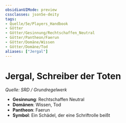 ```yaml
---
obsidianUIMode: preview
cssclasses: json5e-deity
tags:
- Quelle/5e/Players_Handbook
- Götter
- Götter/Gesinnung/Rechtschaffen_Neutral
- Götter/Pantheon/Faerun
- Götter/Domäne/Wissen
- Götter/Domäne/Tod
aliases: ["Jergal"]
---
```

# Jergal, Schreiber der Toten
*Quelle: SRD / Grundregelwerk* 

- **Gesinnung**: Rechtschaffen Neutral
- **Domänen**: Wissen, Tod
- **Pantheon**: Faerun
- **Symbol**: Ein Schädel, der eine Schriftrolle beißt